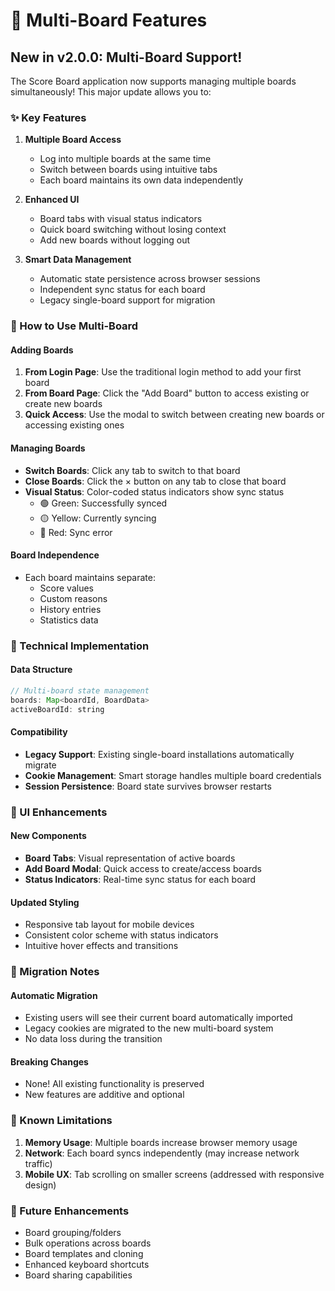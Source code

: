 # 🎯 Multi-Board Features

## New in v2.0.0: Multi-Board Support!

The Score Board application now supports managing multiple boards simultaneously! This major update allows you to:

### ✨ Key Features

1. **Multiple Board Access**
   - Log into multiple boards at the same time
   - Switch between boards using intuitive tabs
   - Each board maintains its own data independently

2. **Enhanced UI**
   - Board tabs with visual status indicators
   - Quick board switching without losing context
   - Add new boards without logging out

3. **Smart Data Management**
   - Automatic state persistence across browser sessions
   - Independent sync status for each board
   - Legacy single-board support for migration

### 🚀 How to Use Multi-Board

#### Adding Boards
1. **From Login Page**: Use the traditional login method to add your first board
2. **From Board Page**: Click the "Add Board" button to access existing or create new boards
3. **Quick Access**: Use the modal to switch between creating new boards or accessing existing ones

#### Managing Boards
- **Switch Boards**: Click any tab to switch to that board
- **Close Boards**: Click the × button on any tab to close that board
- **Visual Status**: Color-coded status indicators show sync status
  - 🟢 Green: Successfully synced
  - 🟡 Yellow: Currently syncing
  - 🔴 Red: Sync error

#### Board Independence
- Each board maintains separate:
  - Score values
  - Custom reasons
  - History entries
  - Statistics data

### 🔧 Technical Implementation

#### Data Structure
```javascript
// Multi-board state management
boards: Map<boardId, BoardData>
activeBoardId: string
```

#### Compatibility
- **Legacy Support**: Existing single-board installations automatically migrate
- **Cookie Management**: Smart storage handles multiple board credentials
- **Session Persistence**: Board state survives browser restarts

### 🎨 UI Enhancements

#### New Components
- **Board Tabs**: Visual representation of active boards
- **Add Board Modal**: Quick access to create/access boards
- **Status Indicators**: Real-time sync status for each board

#### Updated Styling
- Responsive tab layout for mobile devices
- Consistent color scheme with status indicators
- Intuitive hover effects and transitions

### 🔄 Migration Notes

#### Automatic Migration
- Existing users will see their current board automatically imported
- Legacy cookies are migrated to the new multi-board system
- No data loss during the transition

#### Breaking Changes
- None! All existing functionality is preserved
- New features are additive and optional

### 🐛 Known Limitations

1. **Memory Usage**: Multiple boards increase browser memory usage
2. **Network**: Each board syncs independently (may increase network traffic)
3. **Mobile UX**: Tab scrolling on smaller screens (addressed with responsive design)

### 🔮 Future Enhancements

- Board grouping/folders
- Bulk operations across boards
- Board templates and cloning
- Enhanced keyboard shortcuts
- Board sharing capabilities
